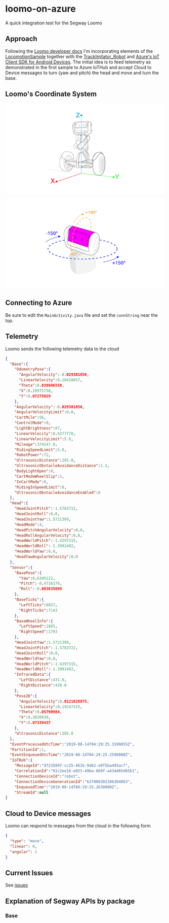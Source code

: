 # loomo-on-azure
A quick integration test for the Segway Loomo

## Approach

Following the [Loomo developer docs](https://developer.segwayrobotics.com/developer/documents/segway-robots-sdk.html) I'm incorporating elements of the [LocomotionSample](https://github.com/SegwayRoboticsSamples/LocomotionSample) together with the [TrackImitator_Robot](https://github.com/SegwayRoboticsSamples/TrackImitator_Robot) and [Azure's IoT Client SDK for Android Devices](https://github.com/Azure/azure-iot-sdk-java/blob/master/doc/java-devbox-setup.md#building-for-android-device). The initial idea is to feed telemetry as demonstrated in the first sample to Azure IoTHub and accept Cloud to Device messages to turn (yaw and pitch) the head and move and turn the base.

## Loomo's Coordinate System

![Reference Frame](docs/robot-reference-frame.jpg)

![Head Yaw Pitch Roll](docs/head-yaw-pitch-angle-range.jpg)

## Connecting to Azure

Be sure to edit the ```MainActivity.java``` file and set the ```connString``` near the top.

## Telemetry

Loomo sends the following telemetry data to the cloud

```json
{
  "Base":{
    "OdometryPose":{
      "AngularVelocity":-0.029381856,
      "LinearVelocity":0.18418857,
      "Theta":0.038606558,
      "X":0.28975758,
      "Y":0.07275029
    },
    "AngularVelocity":-0.029381856,
    "AngularVelocityLimit":0.0,
    "CartMile":56,
    "ControlMode":0,
    "LightBrightness":87,
    "LinearVelocity":0.5277778,
    "LinearVelocityLimit":5.0,
    "Mileage":379147.0,
    "RidingSpeedLimit":5.0,
    "RobotPower":72,
    "UltrasonicDistance":285.0,
    "UltrasonicObstacleAvoidanceDistance":1.2,
    "BodyLightOpen":0,
    "CartModeWheelSlip":1,
    "InCartMode":0,
    "RidingInSpeedLimit":0,
    "UltrasonicObstacleAvoidanceEnabled":0
  },
  "Head":{
    "HeadJointPitch":-1.5783722,
    "HeadJointRoll":0.0,
    "HeadJointYaw":1.5721389,
    "HeadMode":4,
    "HeadPitchAngularVelocity":0.0,
    "HeadRollAngularVelocity":0.0,
    "HeadWorldPitch":-1.4297315,
    "HeadWorldRoll":-1.3991402,
    "HeadWorldYaw":0.0,
    "HeadYawAngularVelocity":0.0
  },
  "Sensor":{
    "BasePose":{
      "Yaw":0.6345122,
      "Pitch":-0.4716176,
      "Roll":-0.003835069
    },
    "BaseTicks":{
      "LeftTicks":6927,
      "RightTicks":7143
    },
    "BaseWheelInfo":{
      "LeftSpeed":1865,
      "RightSpeed":1793
    },
    "HeadJointYaw":1.5721389,
    "HeadJointPitch":-1.5783722,
    "HeadJointRoll":0.0,
    "HeadWorldYaw":0.0,
    "HeadWorldPitch":-1.4297315,
    "HeadWorldRoll":-1.3991402,
    "InfraredData":{
      "LeftDistance":431.0,
      "RightDistance":428.0
    },
    "Pose2D":{
      "AngularVelocity":0.0121628875,
      "LinearVelocity":0.19247325,
      "Theta":0.05790984,
      "X":0.3030938,
      "Y":0.07339437
    },
    "UltrasonicDistance":285.0
  },
  "EventProcessedUtcTime":"2019-08-14T04:29:25.3199855Z",
  "PartitionId":1,
  "EventEnqueuedUtcTime":"2019-08-14T04:29:25.2590000Z",
  "IoTHub":{
    "MessageId":"97235897-cc25-461b-9d62-a9f5ba493ac7",
    "CorrelationId":"91c2ee16-e023-49ba-869f-a434d65d65b1",
    "ConnectionDeviceId":"robot",
    "ConnectionDeviceGenerationId":"637008302286304863",
    "EnqueuedTime":"2019-08-14T04:29:25.2630000Z",
    "StreamId":null
}
```

## Cloud to Device messages

Loomo can respond to messages from the cloud in the following form

```json
{
  "type": "move", 
  "linear": 0, 
  "angular": 1
}
```

## Current Issues

See [issues](https://github.com/seank-com/loomo-on-azure/issues)

## Explanation of Segway APIs by package

### Base

